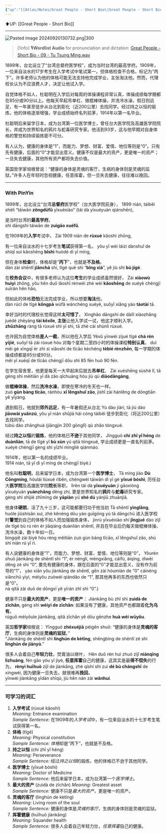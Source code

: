 ```yaml
---
{"up":"[[Atlas/Notes/Great People - Short Bio\|Great People - Short Bio]]","dg-publish":true,"permalink":"/atlas/notes/great-people-short-bio-09-tu-tsung-ming/","dgPassFrontmatter":true}
---
```


⬆️UP: [[Great People - Short Bio]]

---

![Pasted image 20240920130732.png|300](/img/user/Atlas/Utilities/Images/Pasted%20image%2020240920130732.png)

> [!info] 🎙️**Wordlist Audio** for pronunciation and dictation: [Great People - Short Bio - 09 - Tu Tsung Ming.wav](https://drive.google.com/file/d/1tXyHTkoH_r5U_Sut2eEbResm5kjf5AdW/view?usp=drive_link)

1899年，台北设立了“台湾总督府医学校”，成为当时台湾的最高学府。1909年，一位来自淡水的17岁考生在入学考试中笔试第一，但体格检查不合格，标记为“丙下”。许多老师认为他的体格可能无法支持他完成学业，主张淘汰他。然而，代理校长认为不应浪费人才，决定让他试入学。

自觉体格不如人，杜聪明在入学后对每周的体操课程非常认真，体操成绩每学期都在85分或90分以上。他每天早起吊单杠、做棍棒体操，并洗冷水澡，假日则远足，有一年甚至徒步从台北到彰化（近200公里）去找同学。经过持之以恒的锻炼，他的体格逐渐增强，学业成绩始终名列前茅，1914年以第一名毕业。

杜聪明后来留学日本，成为台湾第一位医学博士，曾任台大医学院及高雄医学院院长，并成为世界知名的鸦片与蛇毒研究专家。他活到93岁，这与他早期对自身体格的警觉和持续锻炼密不可分。

有人认为，健康的身体是“1”，而能力、梦想、财富、爱情、地位等则是“0”。只有先有健康，后面的“0”才能显出意义。健康不仅是最大的资产，更是唯一的资产；一旦失去健康，其他所有资产都将失去价值。

英国哲学家培根曾说：“健康的身体是灵魂的客厅，生病的身体则是灵魂的监狱。”许多人在年轻时忽视健康，任意挥霍，但一旦失去健康，往往难以挽回。


---
### With PinYin

1899年，台北设立“台湾**总督府**医学校”（台大医学院前身），
1899 nián, táiběi shèlì “táiwān **zǒngdūfǔ** yīxuéxiào” (tái dà yīxuéyuàn qiánshēn), 

是当时台湾的**最高学府**。  
shì dāngshí táiwān de **zuìgāo xuéfǔ**.

在1909年的**入学**考试中，
Zài 1909 nián de **rùxué** kǎoshì zhōng, 

有一位来自淡水的十七岁考生**笔试**获得第一名，
yǒu yī wèi láizì dànshuǐ de shíqī suì kǎoshēng **bǐshì** huòdé dì yī míng, 

但在身体**检查**时，体格却是“**丙下**”，也就是**不及格**。  
dàn zài shēntǐ **jiǎnchá** shí, tǐgé què shì “**bǐng xià**”, yě jiù shì **bù jígé**.

在**校务会议**中，有很多老师认为这位**考生**的学业成绩虽然很好，
Zài **xiàowù huìyì** zhōng, yǒu hěn duō lǎoshī rènwéi zhè wèi **kǎoshēng** de xuéyè chéngjī suīrán hěn hǎo, 

但如此的体格**恐怕**无法完成学业，所以想要**淘汰**他。  
dàn rúcǐ de tǐgé **kǒngpà** wúfǎ wánchéng xuéyè, suǒyǐ xiǎng yào **táotài** tā.

幸好当时的代理校长觉得这样**太可惜了**，
Xìnghǎo dāngshí de dàilǐ xiàozhǎng juédé zhèyàng **tài kěxíle**,
**主张**让他入学试一试，他这才顺利入学。  
**zhǔzhāng** ràng tā rùxué shì yī shì, tā zhè cái shùnlì rùxué.

也许因为自觉体格**差人一截**，所以他在入学后
Yěxǔ yīnwèi zìjué tǐgé **chà rén yījié**, suǒyǐ tā zài rùxué hòu 
对每个星期二至四小时的体操课程**特别认真**，
duì měi gè xīngqī èr zhì sì xiǎoshí de tǐcāo kèchéng **tèbié rènzhēn**,
每一学期的体操成绩都是85分或90分。  
měi yī xuéqī de tǐcāo chéngjī dōu shì 85 fēn huò 90 fēn.  

在学生宿舍里，他更是每天一大早起床后就去**吊单杠**、
Zài xuéshēng sùshè lǐ, tā gèng shì měitiān yī dà zǎo qǐchuáng hòu jiù qù **diàodāngàng**, 

做**棍棒体操**，然后**洗冷水澡**，即使在寒冷的冬天也一样。  
zuò **gùn bàng tǐcāo**, ránhòu **xǐ lěngshuǐ zǎo**, jíshǐ zài hánlěng de dōngtiān yě yīyàng. 

遇到假日，他就到**郊外远足**，有一年暑假还从台北
Yù dào jiàrì, tā jiù dào **jiāowài yuǎnzú**, yǒu yī nián shǔjià hái cóng táiběi 
徒步到彰化（将近200公里）去找同学。  
túbù dào zhānghuà (jiāngjìn 200 gōnglǐ) qù zhǎo tóngxué.

经过**持之以恒**的**锻炼**，他的体格已**不逊**于其他同学，
Jīngguò **chí zhī yǐ héng** de **duànliàn**, tā de tǐgé yǐ **bù xùn** yú qítā tóngxué, 
学业成绩更是一直名列前茅。  
xuéyè chéngjī gèng shì yīzhí míngliè qiánmáo.

1914年，他以第一名的成绩毕业。  
1914 nián, tā yǐ dì yī míng de chéngjī bìyè.)

他名叫**杜聪明**，后来留学日本，成为台湾第一个**医学博士**，
Tā míng jiào **Dù Cōngmíng**, hòulái liúxué rìběn, chéngwéi táiwān dì yī gè **yīxué bóshì**, 
历任台大**医学院**及高雄医学院**院长**等职，
lìrèn tái dà **yīxuéyuàn** jí gāoxióng yīxuéyuàn **yuànzhǎng** děng zhí, 
更是世界知名的**鸦片**与**蛇毒**研究专家。  
gèng shì shìjiè zhīmíng de **yāpiàn** yǔ **shé dú** yánjiū zhuānjiā.

他身体**硬朗**，活了九十三岁，这可能都要归功于他当初
Tā shēntǐ **yìnglǎng**, huóle jiǔshísān suì, zhè kěnéng dōu yào guīgōng yú tā dāngchū 
进入医学校时**警觉**到自己的体格不如人而加强锻炼身体，
jìnrù yīxuéxiào shí **jǐngjué** dào zìjǐ de tǐgé bù rú rén ér jiāqiáng duànliàn shēntǐ, 
并且在毕业后仍每天做棍棒体操、洗冷水澡，数十年如一日。  
bìngqiě zài bìyè hòu réng měitiān zuò gùn bàng tǐcāo, xǐ lěngshuǐ zǎo, shù shí nián rú yī rì.

有人说健康的身体是“1”，而能力、梦想、财富、爱情、地位等则是“0”，
Yǒurén shuō jiànkāng de shēntǐ shì “1”, ér nénglì, mèngxiǎng, cáifù, àiqíng, dìwèi děng zé shì “0”, 
要先有健康的身体，跟在后面的“0”才能显出意义，没有作为前导的“1”，
yào xiān yǒu jiànkāng de shēntǐ, gēn zài hòumiàn de “0” cáinéng xiǎnchū yìyì, méiyǒu zuòwéi qiándǎo de “1”, 
那其他再多的东西也依然只是“0”。  
nà qítā zài duō de dōngxī yě yīrán zhǐ shì “0”.)

健康不只是**最大的资产**，更是**唯一的资产**：
Jiànkāng bù zhǐ shì **zuìdà de zīchǎn**, gèng shì **wéiyī de zīchǎn**: 
如果没有了健康，其他资产也都跟着**化为乌有**。  
rúguǒ méiyǒule jiànkāng, qítā zīchǎn yě dōu gēnzhe **huà wéi wūyǒu**.

英国**哲学家**培根说：
Yīngguó **zhéxuéjiā** péigēn shuō: 
“健康的身体是**灵魂的客厅**，生病的身体则是**灵魂的监狱**。”  
“Jiànkāng de shēntǐ shì **línghún de kètīng**, shēngbìng de shēntǐ zé shì **línghún de jiānyù**.” 

很多人会着自己**年轻力壮**，焚膏油以继叶，
Hěn duō rén huì zhuó zìjǐ **niánqīng lìzhuàng**, fén gāo yóu yǐ jìyè, 
**任意挥霍**自己的健康，这其实是最**得不偿失**的行为，
**rènyì huīhuò** zìjǐ de jiànkāng, zhè qíshí shì zuì **dé bù chángshī** de xíngwéi, 
因为健康一旦失去，就很难再**挽回**。  
yīnwèi jiànkāng yīdàn shīqù, jiù hěn nán zài **wǎnhuí**.

---
### 可学习的词汇

1. **入学考试** (rùxué kǎoshì)  
    _Meaning:_ Entrance examination  
    _Sample Sentence:_ 在1909年的*入学考试*中，有一位来自淡水的十七岁考生笔试获得第一名。
2. **体格** (tǐgé)  
    _Meaning:_ Physical constitution  
    _Sample Sentence:_ *体格*却是“丙下”，也就是不及格。
3. **持之以恒** (chí zhī yǐ héng)  
    _Meaning:_ Perseverance  
    _Sample Sentence:_ 经过*持之以恒*的锻炼，他的体格已不逊于其他同学。
4. **医学博士** (yīxué bóshì)  
    _Meaning:_ Doctor of Medicine  
    _Sample Sentence:_ 他后来留学日本，成为台湾第一个*医学博士*。
5. **最大的资产**  (zuìdà de zīchǎn) 
    _Meaning:_ Greatest asset  
    _Sample Sentence:_ 健康不只是*最大的资产*，更是唯一的资产。
6.  **灵魂的客厅** (línghún de kètīng)  
    _Meaning:_ Living room of the soul  
    _Sample Sentence:_ 健康的身体是*灵魂的客厅*，生病的身体则是灵魂的监狱。
7.  **挥霍健康** (huīhuò jiànkāng)  
    _Meaning:_ Squander health  
    _Sample Sentence:_ 很多人会着自己年轻力壮，*任意挥霍*自己的健康。